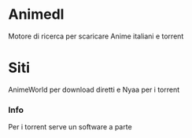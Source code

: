 # Animedl
Motore di ricerca per scaricare Anime italiani e torrent
# Siti
AnimeWorld per download diretti e Nyaa per i torrent
### Info
Per i torrent serve un software a parte

